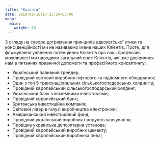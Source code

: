 ```yaml
---
title: "Клієнти"
date: 2019-09-16T17:25:24+03:00
menu:
  main:
    weight: 60
---
```


З огляду на суворе дотримання принципів адвокатської етики та конфіденційності ми не називаємо імена наших Клієнтів. Проте, для формування уявлення потенційних Клієнтів про наші професійні можливості ми наводимо загальний опис Клієнтів, які вже довірилися нам в питаннях правничої допомоги та професійного консалтингу:

* Український паливний трейдер;
* Провідний світовий виробник ліфтового та підйомного обладнання;
* Один з топ 5 транснаціональних сільськогосподарських холдингів;
* Провідний європейський сільськогосподарський холдинг;
* Український банк з іноземними інвестиціями;
* Провідний європейський банк;
* Британська інвестиційна компанія;
* Світовий лідер в галузі виробництва електроніки;
* Американський інвестиційний фонд;
* Провідний український виробник продуктів харчування;
* Провідна українська депозитарна установа;
* Провідний європейський виробник цементу;
* Провідний європейський виробника пива;
